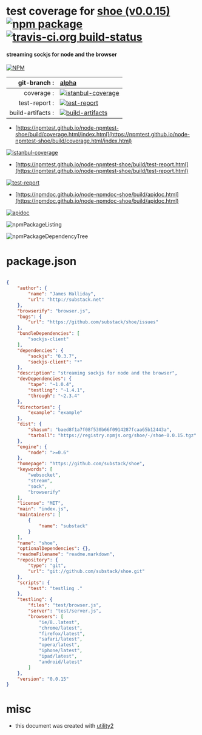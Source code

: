 # test coverage for  [shoe (v0.0.15)](https://github.com/substack/shoe)  [![npm package](https://img.shields.io/npm/v/npmtest-shoe.svg?style=flat-square)](https://www.npmjs.org/package/npmtest-shoe) [![travis-ci.org build-status](https://api.travis-ci.org/npmtest/node-npmtest-shoe.svg)](https://travis-ci.org/npmtest/node-npmtest-shoe)
#### streaming sockjs for node and the browser

[![NPM](https://nodei.co/npm/shoe.png?downloads=true&downloadRank=true&stars=true)](https://www.npmjs.com/package/shoe)

| git-branch : | [alpha](https://github.com/npmtest/node-npmtest-shoe/tree/alpha)|
|--:|:--|
| coverage : | [![istanbul-coverage](https://npmtest.github.io/node-npmtest-shoe/build/coverage.badge.svg)](https://npmtest.github.io/node-npmtest-shoe/build/coverage.html/index.html)|
| test-report : | [![test-report](https://npmtest.github.io/node-npmtest-shoe/build/test-report.badge.svg)](https://npmtest.github.io/node-npmtest-shoe/build/test-report.html)|
| build-artifacts : | [![build-artifacts](https://npmtest.github.io/node-npmtest-shoe/glyphicons_144_folder_open.png)](https://github.com/npmtest/node-npmtest-shoe/tree/gh-pages/build)|

- [https://npmtest.github.io/node-npmtest-shoe/build/coverage.html/index.html](https://npmtest.github.io/node-npmtest-shoe/build/coverage.html/index.html)

[![istanbul-coverage](https://npmtest.github.io/node-npmtest-shoe/build/screenCapture.buildCi.browser.%252Ftmp%252Fbuild%252Fcoverage.lib.html.png)](https://npmtest.github.io/node-npmtest-shoe/build/coverage.html/index.html)

- [https://npmtest.github.io/node-npmtest-shoe/build/test-report.html](https://npmtest.github.io/node-npmtest-shoe/build/test-report.html)

[![test-report](https://npmtest.github.io/node-npmtest-shoe/build/screenCapture.buildCi.browser.%252Ftmp%252Fbuild%252Ftest-report.html.png)](https://npmtest.github.io/node-npmtest-shoe/build/test-report.html)

- [https://npmdoc.github.io/node-npmdoc-shoe/build/apidoc.html](https://npmdoc.github.io/node-npmdoc-shoe/build/apidoc.html)

[![apidoc](https://npmdoc.github.io/node-npmdoc-shoe/build/screenCapture.buildCi.browser.%252Ftmp%252Fbuild%252Fapidoc.html.png)](https://npmdoc.github.io/node-npmdoc-shoe/build/apidoc.html)

![npmPackageListing](https://npmtest.github.io/node-npmtest-shoe/build/screenCapture.npmPackageListing.svg)

![npmPackageDependencyTree](https://npmtest.github.io/node-npmtest-shoe/build/screenCapture.npmPackageDependencyTree.svg)



# package.json

```json

{
    "author": {
        "name": "James Halliday",
        "url": "http://substack.net"
    },
    "browserify": "browser.js",
    "bugs": {
        "url": "https://github.com/substack/shoe/issues"
    },
    "bundleDependencies": [
        "sockjs-client"
    ],
    "dependencies": {
        "sockjs": "0.3.7",
        "sockjs-client": "*"
    },
    "description": "streaming sockjs for node and the browser",
    "devDependencies": {
        "tape": "~1.0.4",
        "testling": "~1.4.1",
        "through": "~2.3.4"
    },
    "directories": {
        "example": "example"
    },
    "dist": {
        "shasum": "baed8f1a7f08f530b66f0914287fcaa65b12443a",
        "tarball": "https://registry.npmjs.org/shoe/-/shoe-0.0.15.tgz"
    },
    "engine": {
        "node": ">=0.6"
    },
    "homepage": "https://github.com/substack/shoe",
    "keywords": [
        "websocket",
        "stream",
        "sock",
        "browserify"
    ],
    "license": "MIT",
    "main": "index.js",
    "maintainers": [
        {
            "name": "substack"
        }
    ],
    "name": "shoe",
    "optionalDependencies": {},
    "readmeFilename": "readme.markdown",
    "repository": {
        "type": "git",
        "url": "git://github.com/substack/shoe.git"
    },
    "scripts": {
        "test": "testling ."
    },
    "testling": {
        "files": "test/browser.js",
        "server": "test/server.js",
        "browsers": [
            "ie/8..latest",
            "chrome/latest",
            "firefox/latest",
            "safari/latest",
            "opera/latest",
            "iphone/latest",
            "ipad/latest",
            "android/latest"
        ]
    },
    "version": "0.0.15"
}
```



# misc
- this document was created with [utility2](https://github.com/kaizhu256/node-utility2)

